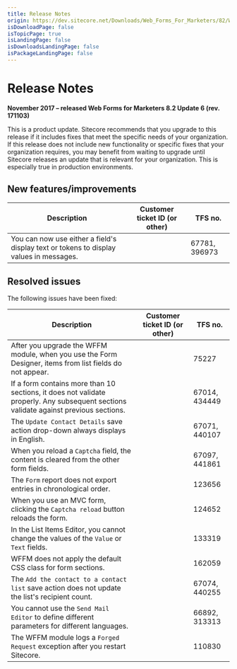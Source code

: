 ```yaml
---
title: Release Notes
origin: https://dev.sitecore.net/Downloads/Web_Forms_For_Marketers/82/Web_Forms_For_Marketers_82_Update6/Release_Notes
isDownloadPage: false
isTopicPage: true
isLandingPage: false
isDownloadsLandingPage: false
isPackageLandingPage: false
---
```


# Release Notes

**November 2017 – released Web Forms for Marketers 8.2 Update 6 (rev. 171103)**

This is a product update. Sitecore recommends that you upgrade to this release if it includes fixes that meet the specific needs of your organization. If this release does not include new functionality or specific fixes that your organization requires, you may benefit from waiting to upgrade until Sitecore releases an update that is relevant for your organization. This is especially true in production environments.

## New features/improvements

 | Description | Customer ticket ID (or other) | TFS no. |
 | --- | --- | --- |
 | ​​You can now use either a field's display text or tokens to display values in messages.​​​ |  | 67781, 396973 |

## Resolved issues

The following issues have been fixed:

 | Description | Customer ticket ID (or other) | TFS no. |
 | --- | --- | --- |
 | After you upgrade the WFFM module, when you use the Form Designer, items from list fields do not appear.​​​ |  | 75227 |
 | If a form contains more than 10 sections, ​​​​it does not validate properly. Any subsequent sections validate against previous sections. |  | 67014, 434449 |
 | The `Update Contact Details` save action drop-down always displays in English.​​​ |  | 67071, 440107 |
 | ​​​​When you reload a `Captcha` field, the content is cleared from the other form fields. |  | 67097, 441861 |
 | ​​​​The `Form` report does not export entries in chronological order​. |  | 123656 |
 | When you use an MVC form, clicking the `Captcha reload` button reloads the form.​​​​ |  | 124652 |
 | In the List Items Editor, ​you cannot​ change the values of the `Value` or `Text` fields.​​​ |  | 133319 |
 | ​​​​WFFM does not apply the default CSS class for form sections. |  | 162059 |
 | ​​​The `Add the contact to a contact list` save action does not update the list's recipient count. |  | 67074, 440255 |
 | You cannot use the `Send Mail Editor` to define different parameters for different languages​.​​​​ |  | 66892, 313313 |
 | ​​​​The WFFM module logs a `Forged Request` exception after you restart Sitecore. |  | 110830 |